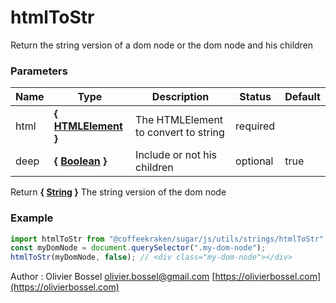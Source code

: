 # htmlToStr

Return the string version of a dom node or the dom node and his children

### Parameters

| Name | Type                                                                                                     | Description                          | Status   | Default |
| ---- | -------------------------------------------------------------------------------------------------------- | ------------------------------------ | -------- | ------- |
| html | **{ [HTMLElement](https://developer.mozilla.org/fr/docs/Web/API/HTMLElement) }**                         | The HTMLElement to convert to string | required |
| deep | **{ [Boolean](https://developer.mozilla.org/fr/docs/Web/JavaScript/Reference/Objets_globaux/Boolean) }** | Include or not his children          | optional | true    |

Return **{ [String](https://developer.mozilla.org/fr/docs/Web/JavaScript/Reference/Objets_globaux/String) }** The string version of the dom node

### Example

```js
import htmlToStr from "@coffeekraken/sugar/js/utils/strings/htmlToStr";
const myDomNode = document.querySelector(".my-dom-node");
htmlToStr(myDomNode, false); // <div class="my-dom-node"></div>
```

Author : Olivier Bossel [olivier.bossel@gmail.com](mailto:olivier.bossel@gmail.com) [https://olivierbossel.com](https://olivierbossel.com)
